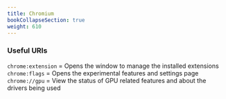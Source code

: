```yaml
---
title: Chromium
bookCollapseSection: true
weight: 610
---
```


### Useful URIs

`chrome:extension` = Opens the window to manage the installed extensions
`chrome:flags` = Opens the experimental features and settings page
`chrome://gpu` = View the status of GPU related features and about the drivers being used

